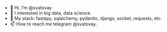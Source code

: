 - 👋 Hi, I’m @svatovay
- 👀 I interested in big data, data science.
- 🌱 My stack: fastapy, sqlalchemy, pydantic, django, socket, requests, etc.
- 📫 How to reach me telegram @svatovay.

<!---
svatovay/svatovay is a ✨ special ✨ repository because its `README.md` (this file) appears on your GitHub profile.
You can click the Preview link to take a look at your changes.
--->
